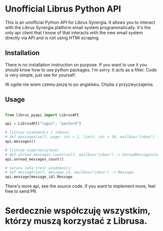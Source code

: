 # Unofficial Librus Python API

This is an unofficial Python API for Librus Synergia. It allows you to interact with the Librus Synergia platform email system programmatically.
It's the only api client that I know of that interacts with the new email system directly via API and is not using HTMl scraping. 

## Installation

There is no installation instruction on purpose. If you want to use it you should know how to use python packages. 
I'm sorry. It acts as a filter. Code is very simple, just see for yourself.

W ogóle nie wiem czemu piszę to po angielsku. Chyba z przyzwyczajenia.

## Usage

```python

from librus_pyapi import LibrusAPI

api = LibrusAPI("login", "pasłord")

# listuje wiadomości z inboxa:
# def massages(self, page: int = 1, limit: int = 10, mailbox="inbox") -> MessageCollection:
api.messages()

# listuje nieprzeczytane:
# def unread_messages_count(self, mailbox="inbox") -> UnreadMessagesCount:
api.unread_messages_count()

# zwraca całą treść wiadomości:
# def message(self, message_id, mailbox="inbox") -> Message:
api.message(message_id).Message
```

There's more api, see the source code.
If you want to implement more, feel free to send PR.

# Serdecznie współczuję wszystkim, którzy muszą korzystać z Librusa.
